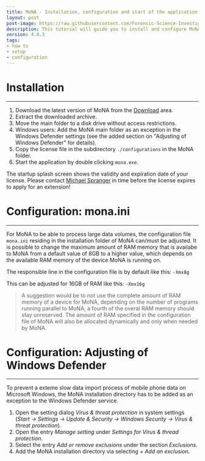 ```yaml
---
title: MoNA - Installation, configuration and start of the application
layout: post
post-image: https://raw.githubusercontent.com/Forensic-Science-Investigation-Lab/mona/main/docs/assets/images/quick_start_guide.png
description: This tutorial will guide you to install and configure MoNA and take the first steps to analyze mobile devices.
version: 4.0.3
tags:
- how to
- setup
- configuration
---
```


# Installation
------------
1. Download the latest version of MoNA from the [Download]({{site.url}}{{site.baseurl}}/download) area.
2. Extract the downloaded archive.
3. Move the main folder to a disk drive without access restrictions.
4. Windows users:  Add the MoNA main folder as an exception in the Windows Defender settings (see the added section on "Adjusting of Windows Defender" for details).
5. Copy the license file in the subdirectory `./configurations` in the MoNA folder.
6. Start the application by double clicking `mona.exe`.

The startup splash screen shows the validity and expiration date of your license.
Please contact [Michael Spranger](mailto:spranger@hs-mittweida.de) in time before the license expires to apply for an extension!

# Configuration: mona.ini
-----------------------
For MoNA to be able to process large data volumes, the configuration file `mona.ini` residing in the installation folder of MoNA can/must be adjusted.
It is possible to change the maximum amount of RAM memory that is availabe to MoNA from a default value of 8GB to a higher value, which depends on the available RAM memory of the device MoNA is running on.

The responsible line in the configuration file is by default like this:
`-Xmx8g`

This can be adjusted for 16GB of RAM like this:
`-Xmx16g`

> A suggestion would be to not use the complete amount of RAM memory of a device for MoNA, depending on the number of programs running parallel to MoNA, a fourth of the overal RAM memory should stay unreserved.
The amount of RAM specified in the configuration file of MoNA will also be allocated dynamically and only when needed by MoNA.

# Configuration: Adjusting of Windows Defender
--------------------------------------------
To prevent a exteme slow data import process of mobile phone data on Microsoft Windows, the MoNA installation directory has to be added as an exception to the Windows Defender service.

1. Open the setting dialog *Virus & threat protection* in system settings (*Start -> Settings -> Update & Security -> Windows Security -> Virus & threat protection*).
2. Open the entry *Manage setting* under *Settings for Virus & thread protection*.
3. Select the entry *Add or remove exclusions* under the section *Exclusions*.
4. Add the MoNA installation directory via selecting *+ Add an exclusion*.